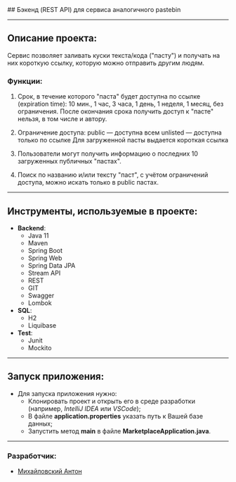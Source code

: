 ﻿<div>
## Бэкенд (REST API) для сервиса аналогичного pastebin
</div>

___
## Описание проекта:

Сервис позволяет заливать куски текста/кода ("пасту") и получать на них короткую ссылку, которую можно отправить другим людям.

### Функции:

1. Срок, в течение которого "паста" будет доступна по ссылке (expiration time):
10 мин., 1 час, 3 часа, 1 день, 1 неделя, 1 месяц, без ограничения.
После окончания срока получить доступ к "пасте" нельзя, в том числе и автору.

2. Ограничение доступа:
public — доступна всем
unlisted — доступна только по ссылке
Для загруженной пасты выдается короткая ссылка 

3. Пользователи могут получить информацию о последних 10 загруженных публичных "пастах".

4. Поиск по названию и/или тексту "паст", с учётом ограничений доступа, можно искать только в public пастах.
___
## Инструменты, используемые в проекте:
* **Backend**:
    - Java 11
    - Maven
    - Spring Boot
    - Spring Web
    - Spring Data JPA
    - Stream API
    - REST
    - GIT
    - Swagger
    - Lombok
* **SQL**:
    - H2
    - Liquibase
* **Test**:
    - Junit
    - Mockito
___
## Запуск приложения:
* Для запуска приложения нужно:
    - Клонировать проект и открыть его в среде разработки (например, *IntelliJ IDEA* или *VSCode*);
    - В файле **application.properties** указать путь к Вашей базе данных;
    - Запустить метод **main** в файле **MarketplaceApplication.java**.

___
### Разработчик:
- [Михайловский Антон](https://github.com/Lobetcki)

